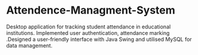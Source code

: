 # Attendence-Managment-System
Desktop application for tracking student attendance in educational institutions.  Implemented user authentication, attendance marking .Designed a user-friendly interface with Java Swing and utilised MySQL for data management.

